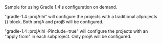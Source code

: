 Sample for using Gradle 1.4's configuration on demand.

"gradle-1.4 :projA:hi" will configure the projects with a traditional allprojects {} block. Both projA and projB will be configured.

"gradle-1.4 :projA:hi -Pinclude=true" will configure the projects with an "apply from" in each subproject. Only projA will be configured.
